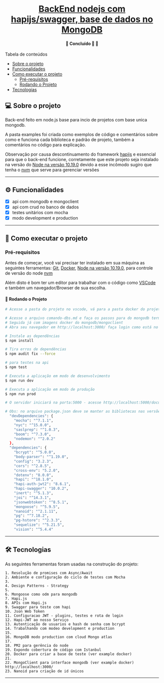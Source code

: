 <h1 align="center">
     <a href="#" alt="">BackEnd nodejs com hapijs/swagger, base de dados no MongoDB</a>
</h1>

<h4 align="center">
	🚧   Concluído 🚀 🚧
</h4>

Tabela de conteúdos
<!--ts-->
   * [Sobre o projeto](#-sobre-o-projeto)
   * [Funcionalidades](#-funcionalidades)
   * [Como executar o projeto](#-como-executar-o-projeto)
     * [Pré-requisitos](#pré-requisitos)
     * [Rodando o Projeto](#user-content--rodando-o-projeto)
   * [Tecnologias](#-tecnologias)

<!--te-->


## 💻 Sobre o projeto

Back-end feito em node.js base para incio de projetos com base unica mongodb.

A pasta examples foi criada como exemplos de
código e comentários sobre como e funciona cada biblioteca e padrão de projeto, também a comentários no código para explicação.

Observação por causa descontinuamento do framework [hapijs](https://hapi.dev/) e essencial para que o back-end funcione, corretamente que este projeto seja instalado na versão do [Node na versão 10.19.0](https://nodejs.org/en/)
devido a esse incômodo sugiro que tenha o [nvm](https://itnext.io/nvm-the-easiest-way-to-switch-node-js-environments-on-your-machine-in-a-flash-17babb7d5f1b) que serve para gerenciar versões

---

## ⚙️ Funcionalidades

- [x] api com mongodb e mongoclient
- [x] api com crud no banco de dados
- [x] testes unitários com mocha 
- [x] modo development e production

---
## 🚀 Como executar o projeto

### Pré-requisitos
Antes de começar, você vai precisar ter instalado em sua máquina as seguintes ferramentas:
[Git](https://git-scm.com), [Docker](https://docs.docker.com/engine/install/ubuntu/), [Node na versão 10.19.0](https://nodejs.org/en/), para controle de versão do node [nvm](https://itnext.io/nvm-the-easiest-way-to-switch-node-js-environments-on-your-machine-in-a-flash-17babb7d5f1b)

Além disto é bom ter um editor para trabalhar com o código como [VSCode](https://code.visualstudio.com/) e também um navegador/Browser de sua escolha.

#### 🎲 Rodando o Projeto

```bash
# Acesse a pasta do projeto no vscode, vá para a pasta docker do projeto

# Acesse o arquivo comando-dbs.md e faça os passos para do mongodb terminal  
# Seguida já com imagens docker do mongodb/mongoclient
# Abra seu navegador em http://localhost:3000/ faça login como está no arquivo comando-dbs

# Instale as dependências
$ npm install

# Tira erros de dependências
$ npm audit fix --force

# para testes na api
$ npm test

# Executa a aplicação em modo de desenvolvimento
$ npm run dev

# Executa a aplicação em modo de produção
$ npm run prod

# O servidor iniciará na porta:5000 - acesse http://localhost:5000/documentation

# Obs: no arquivo package.json deve se manter as bibliotecas nas versões seguintes :
  "devDependencies": {
    "mocha": "^7.1.1",
    "nyc": "^15.0.0",
    "saslprep": "^1.0.3",
    "boom": "^7.3.0",
    "nodemon": "^2.0.2"
  },
  "dependencies": {
    "bcrypt": "^5.0.0",
    "body-parser": "^1.19.0",
    "config": "3.2.3",
    "cors": "^2.8.5",
    "cross-env": "5.2.0",
    "dotenv": "8.0.0",
    "hapi": "^18.1.0",
    "hapi-auth-jwt2": "8.6.1",
    "hapi-swagger": "10.0.2",
    "inert": "^5.1.3",
    "joi": "^14.3.1",
    "jsonwebtoken": "^8.5.1",
    "mongoose": "^5.9.5",
    "nanoid": "^2.1.11",
    "pg": "^7.18.2",
    "pg-hstore": "^2.3.3",
    "sequelize": "^5.21.5",
    "vision": "^5.4.4"
```
---

## 🛠 Tecnologias

As seguintes ferramentas foram usadas na construção do projeto:

    1. Resolução de promises com Async/Await
    2. Ambiente e configuração do ciclo de testes com Mocha
    3. 
    4. Design Patterns - Strategy
    5. 
    6. Mongoose como odm para mongodb
    7. Hapi.js 
    8. APIs com Hapi.js
    9. Swagger para teste com hapi
    10. Json Web Token
    11. Configuracao JWT - plugins, testes e rota de login
    12. Hapi-JWT ao nosso Serviço 
    13. Autenticação de usuarios e hash de senha com bcrypt
    14. Trabalhando com modeo development e production
    15. 
    16. MongoDB modo production com cloud Mongo atlas
    17. 
    18. PM2 para gerência do node 
    19. Expondo cobertura de código com Istanbul
    20. Docker para criar a base de teste (ver example docker)
    21. 
    22. MongoClient para interface mongodb (ver example docker) http://localhost:3000/
    23. Nanoid para criação de id únicos
---